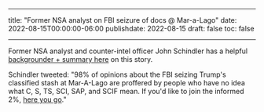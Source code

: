 
---
title: "Former NSA analyst on FBI seizure of docs @ Mar-a-Lago"
date: 2022-08-15T00:00:00-06:00
publishdate: 2022-08-15
draft: false
toc: false

---

Former NSA analyst and counter-intel officer John Schindler has a helpful <a href="https://topsecretumbra.substack.com/p/trumps-florida-secrets-a-counterintelligence" target="blank">backgrounder + summary here</a> on this story.

Schindler tweeted: "98% of opinions about the FBI seizing Trump's classified stash at Mar-A-Lago are proffered by people who have no idea what C, S, TS, SCI, SAP, and SCIF mean. If you'd like to join the informed 2%, <a href="https://topsecretumbra.substack.com/p/trumps-florida-secrets-a-counterintelligence" target="blank">here you go</a>."

